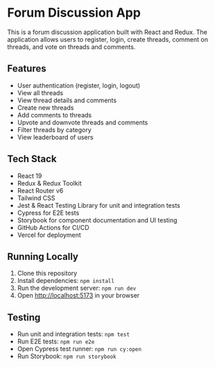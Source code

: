 # Forum Discussion App

This is a forum discussion application built with React and Redux. The application allows users to register, login, create threads, comment on threads, and vote on threads and comments.

## Features

- User authentication (register, login, logout)
- View all threads
- View thread details and comments
- Create new threads
- Add comments to threads
- Upvote and downvote threads and comments
- Filter threads by category
- View leaderboard of users

## Tech Stack

- React 19
- Redux & Redux Toolkit
- React Router v6
- Tailwind CSS
- Jest & React Testing Library for unit and integration tests
- Cypress for E2E tests
- Storybook for component documentation and UI testing
- GitHub Actions for CI/CD
- Vercel for deployment

## Running Locally

1. Clone this repository
2. Install dependencies: `npm install`
3. Run the development server: `npm run dev`
4. Open [http://localhost:5173](http://localhost:5173) in your browser

## Testing

- Run unit and integration tests: `npm test`
- Run E2E tests: `npm run e2e`
- Open Cypress test runner: `npm run cy:open`
- Run Storybook: `npm run storybook`
